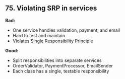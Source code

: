 ## 75. Violating SRP in services

**Bad:**  
- One service handles validation, payment, and email  
- Hard to test and maintain  
- Violates Single Responsibility Principle  

**Good:**  
- Split responsibilities into separate services  
- OrderValidator, PaymentProcessor, EmailSender  
- Each class has a single, testable responsibility
